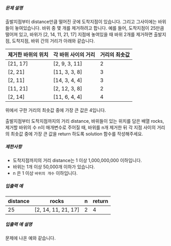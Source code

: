 ##### 문제 설명

출발지점부터 distance만큼 떨어진 곳에 도착지점이 있습니다. 그리고 그사이에는 바위들이 놓여있습니다. 바위 중 몇 개를 제거하려고 합니다.
예를 들어, 도착지점이 25만큼 떨어져 있고, 바위가 [2, 14, 11, 21, 17] 지점에 놓여있을 때 바위 2개를 제거하면 출발지점, 도착지점, 바위 간의 거리가 아래와 같습니다.

| 제거한 바위의 위치 | 각 바위 사이의 거리 | 거리의 최솟값 |
| ------------------ | ------------------- | ------------- |
| [21, 17]           | [2, 9, 3, 11]       | 2             |
| [2, 21]            | [11, 3, 3, 8]       | 3             |
| [2, 11]            | [14, 3, 4, 4]       | 3             |
| [11, 21]           | [2, 12, 3, 8]       | 2             |
| [2, 14]            | [11, 6, 4, 4]       | 4             |

위에서 구한 거리의 최솟값 중에 가장 큰 값은 4입니다.

출발지점부터 도착지점까지의 거리 distance, 바위들이 있는 위치를 담은 배열 rocks, 제거할 바위의 수 n이 매개변수로 주어질 때, 바위를 n개 제거한 뒤 각 지점 사이의 거리의 최솟값 중에 가장 큰 값을 return 하도록 solution 함수를 작성해주세요.

##### 제한사항

- 도착지점까지의 거리 distance는 1 이상 1,000,000,000 이하입니다.
- 바위는 1개 이상 50,000개 이하가 있습니다.
- n 은 1 이상 `바위의 개수` 이하입니다.

##### 입출력 예

| distance | rocks               | n    | return |
| -------- | ------------------- | ---- | ------ |
| 25       | [2, 14, 11, 21, 17] | 2    | 4      |

##### 입출력 예 설명

문제에 나온 예와 같습니다.